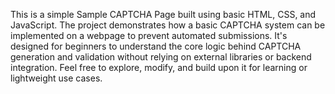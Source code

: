 This is a simple Sample CAPTCHA Page built using basic HTML, CSS, and JavaScript. The project demonstrates how a basic CAPTCHA system can be implemented on a webpage to prevent automated submissions. It's designed for beginners to understand the core logic behind CAPTCHA generation and validation without relying on external libraries or backend integration. Feel free to explore, modify, and build upon it for learning or lightweight use cases.
